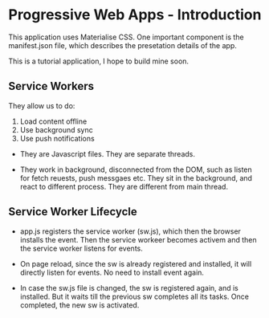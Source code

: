 # Progressive Web Apps - Introduction

This application uses Materialise CSS.
One important component is the manifest.json file, which describes the presetation details of the app.

This is a tutorial application, I hope to build mine soon.

## Service Workers
They allow us to do:
1. Load content offline
2. Use background sync
3. Use push notifications

* They are Javascript files. They are separate threads.

* They work in background, disconnected from the DOM, such as listen for fetch reuests, push messgaes etc. They sit in the background, and react to different process. They are different from main thread.

## Service Worker Lifecycle

* app.js registers the service worker (sw.js), which then the browser installs the event. Then the service workeer becomes activem and then the service worker listens for events.

* On page reload, since the sw is already registered and installed, it will directly listen for events. No need to install event again.

* In case the sw.js file is changed, the sw is registered again, and is installed. But it waits till the previous sw completes all its tasks. Once completed, the new sw is activated.
